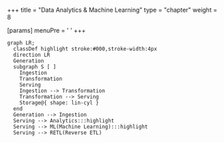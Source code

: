 +++
title = "Data Analytics & Machine Learning"
type = "chapter"
weight = 8

[params]
  menuPre = '<i class="fa-solid fa-magnifying-glass-chart"></i> '
+++


```mermaid {align="center" zoom="true"}
graph LR;
  classDef highlight stroke:#000,stroke-width:4px
  direction LR
  Generation
  subgraph S [ ]
    Ingestion
    Transformation
    Serving
    Ingestion --> Transformation
    Transformation --> Serving
    Storage@{ shape: lin-cyl }
  end
  Generation --> Ingestion
  Serving --> Analytics:::highlight
  Serving --> ML(Machine Learning):::highlight
  Serving --> RETL(Reverse ETL)
```

